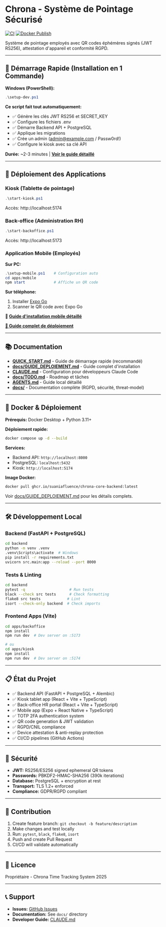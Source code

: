 # Chrona - Système de Pointage Sécurisé

[![CI](https://github.com/suaniafluence/Chrona_Core/actions/workflows/ci.yml/badge.svg?branch=main)](https://github.com/suaniafluence/Chrona_Core/actions/workflows/ci.yml)
[![Docker Publish](https://github.com/suaniafluence/Chrona_Core/actions/workflows/docker-publish.yml/badge.svg?branch=main)](https://github.com/suaniafluence/Chrona_Core/actions/workflows/docker-publish.yml)

Système de pointage employés avec QR codes éphémères signés (JWT RS256), attestation d'appareil et conformité RGPD.

---

## 🚀 Démarrage Rapide (Installation en 1 Commande)

**Windows (PowerShell):**
```powershell
.\setup-dev.ps1
```

**Ce script fait tout automatiquement:**
- ✅ Génère les clés JWT RS256 et SECRET_KEY
- ✅ Configure les fichiers .env
- ✅ Démarre Backend API + PostgreSQL
- ✅ Applique les migrations
- ✅ Crée un admin (admin@example.com / Passw0rd!)
- ✅ Configure le kiosk avec sa clé API

**Durée:** ~2-3 minutes | **[Voir le guide détaillé](QUICK_START.md)**

---

## 📱 Déploiement des Applications

### Kiosk (Tablette de pointage)
```powershell
.\start-kiosk.ps1
```
Accès: http://localhost:5174

### Back-office (Administration RH)
```powershell
.\start-backoffice.ps1
```
Accès: http://localhost:5173

### Application Mobile (Employés)

**Sur PC:**
```powershell
.\setup-mobile.ps1    # Configuration auto
cd apps/mobile
npm start             # Affiche un QR code
```

**Sur téléphone:**
1. Installer [Expo Go](https://expo.dev/client)
2. Scanner le QR code avec Expo Go

**📱 [Guide d'installation mobile détaillé](apps/mobile/INSTALLATION.md)**

**[📖 Guide complet de déploiement](docs/GUIDE_DEPLOIEMENT.md)**

---

## 📚 Documentation

- **[QUICK_START.md](QUICK_START.md)** - Guide de démarrage rapide (recommandé)
- **[docs/GUIDE_DEPLOIEMENT.md](docs/GUIDE_DEPLOIEMENT.md)** - Guide complet d'installation
- **[CLAUDE.md](CLAUDE.md)** - Configuration pour développeurs Claude Code
- **[docs/TODO.md](docs/TODO.md)** - Roadmap et tâches
- **[AGENTS.md](AGENTS.md)** - Guide local détaillé
- **[docs/](docs/)** - Documentation complète (RGPD, sécurité, threat-model)

---

## 🐳 Docker & Déploiement

**Prérequis:** Docker Desktop + Python 3.11+

**Déploiement rapide:**
```bash
docker compose up -d --build
```

**Services:**
- Backend API: `http://localhost:8000`
- PostgreSQL: `localhost:5432`
- Kiosk: `http://localhost:5174`

**Image Docker:**
```bash
docker pull ghcr.io/suaniafluence/chrona-core-backend:latest
```

Voir [docs/GUIDE_DEPLOIEMENT.md](docs/GUIDE_DEPLOIEMENT.md) pour les détails complets.

---

## 🛠️ Développement Local

### Backend (FastAPI + PostgreSQL)

```bash
cd backend
python -m venv .venv
.venv\Scripts\activate  # Windows
pip install -r requirements.txt
uvicorn src.main:app --reload --port 8000
```

### Tests & Linting

```bash
cd backend
pytest -q                    # Run tests
black --check src tests      # Check formatting
flake8 src tests            # Lint
isort --check-only backend  # Check imports
```

### Frontend Apps (Vite)

```bash
cd apps/backoffice
npm install
npm run dev  # Dev server on :5173

# ou
cd apps/kiosk
npm install
npm run dev  # Dev server on :5174
```

---

## 📋 État du Projet

- ✅ Backend API (FastAPI + PostgreSQL + Alembic)
- ✅ Kiosk tablet app (React + Vite + TypeScript)
- ✅ Back-office HR portal (React + Vite + TypeScript)
- ✅ Mobile app (Expo + React Native + TypeScript)
- ✅ TOTP 2FA authentication system
- ✅ QR code generation & JWT validation
- ✅ RGPD/CNIL compliance
- ✅ Device attestation & anti-replay protection
- ✅ CI/CD pipelines (GitHub Actions)

---

## 🔐 Sécurité

- **JWT:** RS256/ES256 signed ephemeral QR tokens
- **Passwords:** PBKDF2-HMAC-SHA256 (390k iterations)
- **Database:** PostgreSQL + encryption at rest
- **Transport:** TLS 1.2+ enforced
- **Compliance:** GDPR/RGPD compliant

---

## 🤝 Contribution

1. Create feature branch: `git checkout -b feature/description`
2. Make changes and test locally
3. Run: `pytest`, `black`, `flake8`, `isort`
4. Push and create Pull Request
5. CI/CD will validate automatically

---

## 📝 Licence

Propriétaire - Chrona Time Tracking System 2025

---

## 📞 Support

- **Issues:** [GitHub Issues](https://github.com/suaniafluence/Chrona_Core/issues)
- **Documentation:** See `docs/` directory
- **Developer Guide:** [CLAUDE.md](CLAUDE.md)
